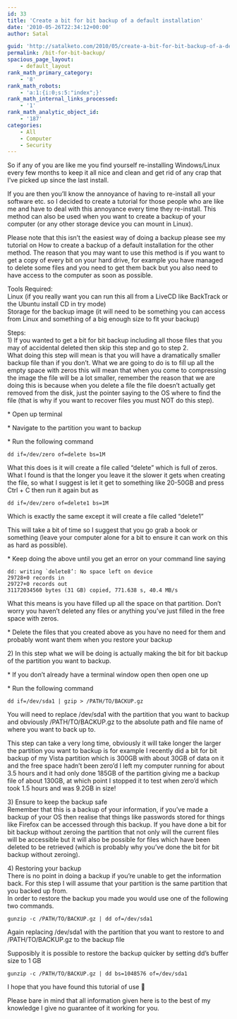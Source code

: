 ```yaml
---
id: 33
title: 'Create a bit for bit backup of a default installation'
date: '2010-05-26T22:34:12+00:00'
author: Satal

guid: 'http://satalketo.com/2010/05/create-a-bit-for-bit-backup-of-a-default-installation/'
permalink: /bit-for-bit-backup/
spacious_page_layout:
    - default_layout
rank_math_primary_category:
    - '8'
rank_math_robots:
    - 'a:1:{i:0;s:5:"index";}'
rank_math_internal_links_processed:
    - '1'
rank_math_analytic_object_id:
    - '187'
categories:
    - All
    - Computer
    - Security
---
```


So if any of you are like me you find yourself re-installing Windows/Linux every few months to keep it all nice and clean and get rid of any crap that I’ve picked up since the last install.

If you are then you’ll know the annoyance of having to re-install all your software etc. so I decided to create a tutorial for those people who are like me and have to deal with this annoyance every time they re-install. This method can also be used when you want to create a backup of your computer (or any other storage device you can mount in Linux).

Please note that this isn’t the easiest way of doing a backup please see my tutorial on How to create a backup of a default installation for the other method. The reason that you may want to use this method is if you want to get a copy of every bit on your hard drive, for example you have managed to delete some files and you need to get them back but you also need to have access to the computer as soon as possible.

Tools Required:  
Linux (if you really want you can run this all from a LiveCD like BackTrack or the Ubuntu install CD in try mode)  
Storage for the backup image (it will need to be something you can access from Linux and something of a big enough size to fit your backup)

Steps:  
1\) If you wanted to get a bit for bit backup including all those files that you may of accidental deleted then skip this step and go to step 2.  
What doing this step will mean is that you will have a dramatically smaller backup file than if you don’t. What we are going to do is to fill up all the empty space with zeros this will mean that when you come to compressing the image the file will be a lot smaller, remember the reason that we are doing this is because when you delete a file the file doesn’t actually get removed from the disk, just the pointer saying to the OS where to find the file (that is why if you want to recover files you must NOT do this step).

\* Open up terminal

\* Navigate to the partition you want to backup

\* Run the following command

```
dd if=/dev/zero of=delete bs=1M
```

What this does is it will create a file called “delete” which is full of zeros. What I found is that the longer you leave it the slower it gets when creating the file, so what I suggest is let it get to something like 20-50GB and press Ctrl + C then run it again but as

```
dd if=/dev/zero of=delete1 bs=1M
```

Which is exactly the same except it will create a file called “delete1”

This will take a bit of time so I suggest that you go grab a book or something (leave your computer alone for a bit to ensure it can work on this as hard as possible).

\* Keep doing the above until you get an error on your command line saying

```
dd: writing `delete8’: No space left on device
29728+0 records in
29727+0 records out
31172034560 bytes (31 GB) copied, 771.638 s, 40.4 MB/s
```

What this means is you have filled up all the space on that partition. Don’t worry you haven’t deleted any files or anything you’ve just filled in the free space with zeros.

\* Delete the files that you created above as you have no need for them and probably wont want them when you restore your backup

2\) In this step what we will be doing is actually making the bit for bit backup of the partition you want to backup.

\* If you don’t already have a terminal window open then open one up

\* Run the following command

```
dd if=/dev/sda1 | gzip > /PATH/TO/BACKUP.gz
```

You will need to replace /dev/sda1 with the partition that you want to backup and obviously /PATH/TO/BACKUP.gz to the absolute path and file name of where you want to back up to.

This step can take a very long time, obviously it will take longer the larger the partition you want to backup is for example I recently did a bit for bit backup of my Vista partition which is 300GB with about 30GB of data on it and the free space hadn’t been zero’d I left my computer running for about 3.5 hours and it had only done 185GB of the partition giving me a backup file of about 130GB, at which point I stopped it to test when zero’d which took 1.5 hours and was 9.2GB in size!

3\) Ensure to keep the backup safe  
Remember that this is a backup of your information, if you’ve made a backup of your OS then realise that things like passwords stored for things like Firefox can be accessed through this backup. If you have done a bit for bit backup without zeroing the partition that not only will the current files will be accessible but it will also be possible for files which have been deleted to be retrieved (which is probably why you’ve done the bit for bit backup without zeroing).

4\) Restoring your backup  
There is no point in doing a backup if you’re unable to get the information back. For this step I will assume that your partition is the same partition that you backed up from.  
In order to restore the backup you made you would use one of the following two commands.

```
gunzip -c /PATH/TO/BACKUP.gz | dd of=/dev/sda1
```

Again replacing /dev/sda1 with the partition that you want to restore to and /PATH/TO/BACKUP.gz to the backup file

Supposibly it is possible to restore the backup quicker by setting dd’s buffer size to 1 GB

```
gunzip -c /PATH/TO/BACKUP.gz | dd bs=1048576 of=/dev/sda1
```

I hope that you have found this tutorial of use 🙂

Please bare in mind that all information given here is to the best of my knowledge I give no guarantee of it working for you.
